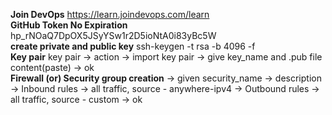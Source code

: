 **Join DevOps**  https://learn.joindevops.com/learn   
**GitHub Token No Expiration** hp_rNOaQ7DpOX5JSyYSw1r2D5ioNtA0i83yBc5W  
**create private and public key** ssh-keygen -t rsa -b 4096 -f <filename>  
**Key pair** key pair -> action -> import key pair -> give key_name and .pub file content(paste) -> ok  
**Firewall (or) Security group creation** -> given security_name -> description -> Inbound rules -> all traffic, source - anywhere-ipv4 -> Outbound rules -> all traffic, source - custom -> ok
